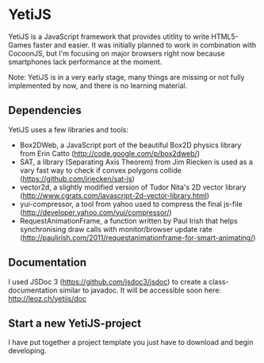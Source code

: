 YetiJS
======

YetiJS is a JavaScript framework that provides utitlity to write HTML5-Games faster and easier.
It was initially planned to work in combination with CocoonJS, but I'm focusing on major browsers right now because smartphones lack performance at the moment.

Note: YetiJS is in a very early stage, many things are missing or not fully implemented by now, and there is no learning material.

Dependencies
------
YetiJS uses a few libraries and tools:

- Box2DWeb, a JavaScript port of the beautiful Box2D physics library from Erin Catto (http://code.google.com/p/box2dweb/)
- SAT, a library (Separating Axis Theorem) from Jim Riecken is used as a vary fast way to check if convex polygons collide (https://github.com/jriecken/sat-js)
- vector2d, a slightly modified version of Tudor Nita's 2D vector library (http://www.cgrats.com/javascript-2d-vector-library.html)
- yui-compressor, a tool from yahoo used to compress the final js-file (http://developer.yahoo.com/yui/compressor/)
- RequestAnimationFrame, a function written by Paul Irish that helps synchronising draw calls with monitor/browser update rate (http://paulirish.com/2011/requestanimationframe-for-smart-animating/)

Documentation
------
I used JSDoc 3 (https://github.com/jsdoc3/jsdoc) to create a class-documentation similar to javadoc. It will be accessible soon here: http://leoz.ch/yetijs/doc

Start a new YetiJS-project
------
I have put together a project template you just have to download and begin developing.
